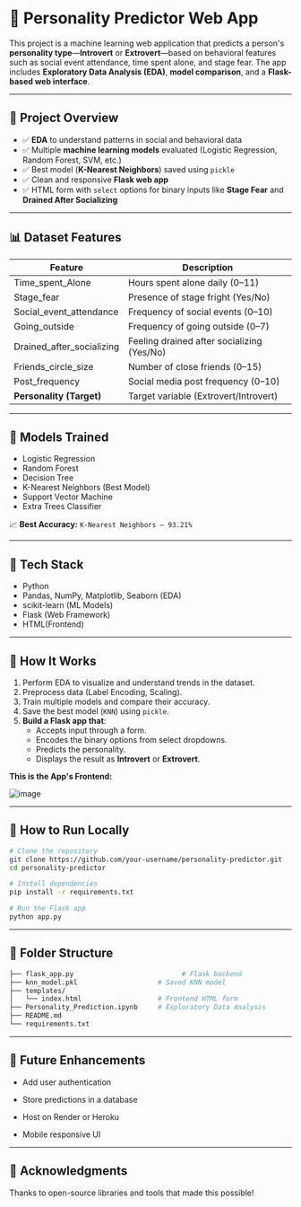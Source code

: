 # 🧠 Personality Predictor Web App

This project is a machine learning web application that predicts a person's **personality type**—**Introvert** or **Extrovert**—based on behavioral features such as social event attendance, time spent alone, and stage fear. The app includes **Exploratory Data Analysis (EDA)**, **model comparison**, and a **Flask-based web interface**.

---

## 🚀 Project Overview

- ✅ **EDA** to understand patterns in social and behavioral data
- ✅ Multiple **machine learning models** evaluated (Logistic Regression, Random Forest, SVM, etc.)
- ✅ Best model (**K-Nearest Neighbors**) saved using `pickle`
- ✅ Clean and responsive **Flask web app**
- ✅ HTML form with `select` options for binary inputs like **Stage Fear** and **Drained After Socializing**

---

## 📊 Dataset Features

| Feature                    | Description                               |
|----------------------------|-------------------------------------------|
| Time_spent_Alone           | Hours spent alone daily (0–11)            |
| Stage_fear                 | Presence of stage fright (Yes/No)         |
| Social_event_attendance    | Frequency of social events (0–10)         |
| Going_outside              | Frequency of going outside (0–7)          |
| Drained_after_socializing  | Feeling drained after socializing (Yes/No)|
| Friends_circle_size        | Number of close friends (0–15)            |
| Post_frequency             | Social media post frequency (0–10)        |
| **Personality (Target)**   | Target variable (Extrovert/Introvert)     |

---

## 🧪 Models Trained

- Logistic Regression
- Random Forest
- Decision Tree
- K-Nearest Neighbors (Best Model)
- Support Vector Machine
- Extra Trees Classifier

📈 **Best Accuracy:** `K-Nearest Neighbors – 93.21%`

---

## 🧰 Tech Stack

- Python
- Pandas, NumPy, Matplotlib, Seaborn (EDA)
- scikit-learn (ML Models)
- Flask (Web Framework)
- HTML(Frontend)

---

## 🧠 How It Works

1. Perform EDA to visualize and understand trends in the dataset.
2. Preprocess data (Label Encoding, Scaling).
3. Train multiple models and compare their accuracy.
4. Save the best model (`KNN`) using `pickle`.
5. **Build a Flask app that**:
   - Accepts input through a form.
   - Encodes the binary options from select dropdowns.
   - Predicts the personality.
   - Displays the result as **Introvert** or **Extrovert**.

**This is the App's Frontend:**

![image](https://github.com/user-attachments/assets/b689822f-1597-4f3c-ab36-c882bea939b9)

---

## 🔧 How to Run Locally

```bash
# Clone the repository
git clone https://github.com/your-username/personality-predictor.git
cd personality-predictor

# Install dependencies
pip install -r requirements.txt

# Run the Flask app
python app.py
```
---

## 📁 Folder Structure
```bash
├── flask_app.py                           # Flask backend
├── knn_model.pkl                    # Saved KNN model
├── templates/
│   └── index.html                   # Frontend HTML form
├── Personality_Prediction.ipynb     # Exploratory Data Analysis
├── README.md
└── requirements.txt
```
---

## 📌 Future Enhancements
  - Add user authentication

  - Store predictions in a database

  - Host on Render or Heroku

  - Mobile responsive UI

---

## 🙌 Acknowledgments

Thanks to open-source libraries and tools that made this possible!
